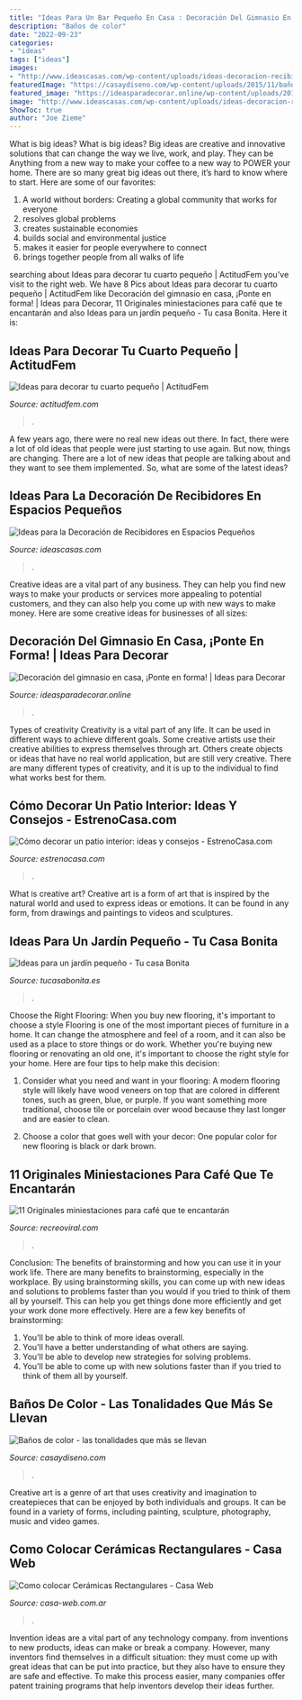 ```yaml
---
title: "Ideas Para Un Bar Pequeño En Casa : Decoración Del Gimnasio En Casa, ¡ponte En Forma!"
description: "Baños de color"
date: "2022-09-23"
categories:
- "ideas"
tags: ["ideas"]
images:
- "http://www.ideascasas.com/wp-content/uploads/ideas-decoracion-recibidores-espacios-pequenos-1.jpg"
featuredImage: "https://casaydiseno.com/wp-content/uploads/2015/11/baños.-de-color-naranja.jpeg"
featured_image: "https://ideasparadecorar.online/wp-content/uploads/2018/07/cuanto-cuesta-hacer-un-gimnasio-en-casa.jpg"
image: "http://www.ideascasas.com/wp-content/uploads/ideas-decoracion-recibidores-espacios-pequenos-1.jpg"
ShowToc: true
author: "Joe Zieme"
---
```



What is big ideas?
What is big ideas? Big ideas are creative and innovative solutions that can change the way we live, work, and play. They can be Anything from a new way to make your coffee to a new way to POWER your home. There are so many great big ideas out there, it’s hard to know where to start. Here are some of our favorites: 
1. A world without borders: Creating a global community that works for everyone 
2. resolves global problems 
3. creates sustainable economies 
4. builds social and environmental justice  
5. makes it easier for people everywhere to connect 
6. brings together people from all walks of life 

	

		
searching about Ideas para decorar tu cuarto pequeño | ActitudFem you've visit to the right web. We have 8 Pics about Ideas para decorar tu cuarto pequeño | ActitudFem like Decoración del gimnasio en casa, ¡Ponte en forma! | Ideas para Decorar, 11 Originales miniestaciones para café que te encantarán and also Ideas para un jardín pequeño - Tu casa Bonita. Here it is:
		
    
## Ideas Para Decorar Tu Cuarto Pequeño | ActitudFem

<img loading=lazy src="https://cdn2.actitudfem.com/media/files/ideas-para-decorar-tu-cuarto-pequeno_0.jpg" onerror="this.onerror=null;this.src='https://tse4.mm.bing.net/th?id=OIP.IiTTc-l2Ovpakiz8VNzIZQHaFj&amp;pid=15.1';" alt="Ideas para decorar tu cuarto pequeño | ActitudFem">

_Source: actitudfem.com_

>. 

	

A few years ago, there were no real new ideas out there. In fact, there were a lot of old ideas that people were just starting to use again. But now, things are changing. There are a lot of new ideas that people are talking about and they want to see them implemented. So, what are some of the latest ideas?

    
## Ideas Para La Decoración De Recibidores En Espacios Pequeños

<img loading=lazy src="http://www.ideascasas.com/wp-content/uploads/ideas-decoracion-recibidores-espacios-pequenos-1.jpg" onerror="this.onerror=null;this.src='https://tse2.mm.bing.net/th?id=OIP.sngF6O27JJd4fQrVwRHtLwHaLM&amp;pid=15.1';" alt="Ideas para la Decoración de Recibidores en Espacios Pequeños">

_Source: ideascasas.com_

>. 

	

Creative ideas are a vital part of any business. They can help you find new ways to make your products or services more appealing to potential customers, and they can also help you come up with new ways to make money. Here are some creative ideas for businesses of all sizes: 

    
## Decoración Del Gimnasio En Casa, ¡Ponte En Forma! | Ideas Para Decorar

<img loading=lazy src="https://ideasparadecorar.online/wp-content/uploads/2018/07/cuanto-cuesta-hacer-un-gimnasio-en-casa.jpg" onerror="this.onerror=null;this.src='https://tse1.mm.bing.net/th?id=OIP.dUfEE4ulcMSzX5qKQQjGgQHaE8&amp;pid=15.1';" alt="Decoración del gimnasio en casa, ¡Ponte en forma! | Ideas para Decorar">

_Source: ideasparadecorar.online_

>. 

	

Types of creativity
Creativity is a vital part of any life. It can be used in different ways to achieve different goals. Some creative artists use their creative abilities to express themselves through art. Others create objects or ideas that have no real world application, but are still very creative. There are many different types of creativity, and it is up to the individual to find what works best for them.

    
## Cómo Decorar Un Patio Interior: Ideas Y Consejos - EstrenoCasa.com

<img loading=lazy src="https://www.estrenocasa.com/wp-content/uploads/2019/12/estrenocasa-como-decorar-un-patio-interior-patio-interior-vegetacion.jpg" onerror="this.onerror=null;this.src='https://tse3.mm.bing.net/th?id=OIP.E4HzcyBsWVuyul16uey14QHaLI&amp;pid=15.1';" alt="Cómo decorar un patio interior: ideas y consejos - EstrenoCasa.com">

_Source: estrenocasa.com_

>. 

	

What is creative art?
Creative art is a form of art that is inspired by the natural world and used to express ideas or emotions. It can be found in any form, from drawings and paintings to videos and sculptures.

    
## Ideas Para Un Jardín Pequeño - Tu Casa Bonita

<img loading=lazy src="https://tucasabonita.es/wp-content/uploads/2019/08/jardin-pequeno-minimalista.jpg" onerror="this.onerror=null;this.src='https://tse4.mm.bing.net/th?id=OIP.LI4hLEpXq-H4j1E78ifwYAHaJ4&amp;pid=15.1';" alt="Ideas para un jardín pequeño - Tu casa Bonita">

_Source: tucasabonita.es_

>. 

	

Choose the Right Flooring: When you buy new flooring, it's important to choose a style
Flooring is one of the most important pieces of furniture in a home. It can change the atmosphere and feel of a room, and it can also be used as a place to store things or do work. Whether you're buying new flooring or renovating an old one, it's important to choose the right style for your home. Here are four tips to help make this decision: 
1. Consider what you need and want in your flooring: A modern flooring style will likely have wood veneers on top that are colored in different tones, such as green, blue, or purple. If you want something more traditional, choose tile or porcelain over wood because they last longer and are easier to clean. 

2. Choose a color that goes well with your decor: One popular color for new flooring is black or dark brown.

    
## 11 Originales Miniestaciones Para Café Que Te Encantarán

<img loading=lazy src="https://www.recreoviral.com/wp-content/uploads/2018/09/café-recreoviral.com-9.jpg" onerror="this.onerror=null;this.src='https://tse4.mm.bing.net/th?id=OIP.PhVbmcIamOuN3pLLRCEEvQHaLI&amp;pid=15.1';" alt="11 Originales miniestaciones para café que te encantarán">

_Source: recreoviral.com_

>. 

	

Conclusion: The benefits of brainstorming and how you can use it in your work life.
There are many benefits to brainstorming, especially in the workplace. By using brainstorming skills, you can come up with new ideas and solutions to problems faster than you would if you tried to think of them all by yourself. This can help you get things done more efficiently and get your work done more effectively. Here are a few key benefits of brainstorming:
1. You’ll be able to think of more ideas overall.
2. You’ll have a better understanding of what others are saying.
3. You’ll be able to develop new strategies for solving problems.
4. You’ll be able to come up with new solutions faster than if you tried to think of them all by yourself.

    
## Baños De Color - Las Tonalidades Que Más Se Llevan

<img loading=lazy src="https://casaydiseno.com/wp-content/uploads/2015/11/baños.-de-color-naranja.jpeg" onerror="this.onerror=null;this.src='https://tse2.mm.bing.net/th?id=OIP.76ejFFvazIy_-yPyfiKGnAHaJ3&amp;pid=15.1';" alt="Baños de color - las tonalidades que más se llevan">

_Source: casaydiseno.com_

>. 

	

Creative art is a genre of art that uses creativity and imagination to createpieces that can be enjoyed by both individuals and groups. It can be found in a variety of forms, including painting, sculpture, photography, music and video games.

    
## Como Colocar Cerámicas Rectangulares - Casa Web

<img loading=lazy src="https://casa-web.com.ar/wp-content/uploads/2020/04/baño-con-creamicas-rectangulares-verticales-450x600.jpg" onerror="this.onerror=null;this.src='https://tse1.mm.bing.net/th?id=OIP.GT6HVy42pO3HY5y06E_VbAAAAA&amp;pid=15.1';" alt="Como colocar Cerámicas Rectangulares - Casa Web">

_Source: casa-web.com.ar_

>. 

	

Invention ideas are a vital part of any technology company. from inventions to new products, ideas can make or break a company. However, many inventors find themselves in a difficult situation: they must come up with great ideas that can be put into practice, but they also have to ensure they are safe and effective. To make this process easier, many companies offer patent training programs that help inventors develop their ideas further.

